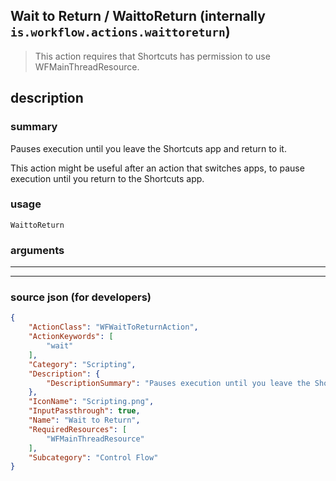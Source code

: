 
## Wait to Return / WaittoReturn (internally `is.workflow.actions.waittoreturn`)

> This action requires that Shortcuts has permission to use WFMainThreadResource.


## description

### summary

Pauses execution until you leave the Shortcuts app and return to it.

This action might be useful after an action that switches apps, to pause execution until you return to the Shortcuts app.


### usage
```
WaittoReturn 
```

### arguments

---



---

### source json (for developers)

```json
{
	"ActionClass": "WFWaitToReturnAction",
	"ActionKeywords": [
		"wait"
	],
	"Category": "Scripting",
	"Description": {
		"DescriptionSummary": "Pauses execution until you leave the Shortcuts app and return to it.\n\nThis action might be useful after an action that switches apps, to pause execution until you return to the Shortcuts app."
	},
	"IconName": "Scripting.png",
	"InputPassthrough": true,
	"Name": "Wait to Return",
	"RequiredResources": [
		"WFMainThreadResource"
	],
	"Subcategory": "Control Flow"
}
```

